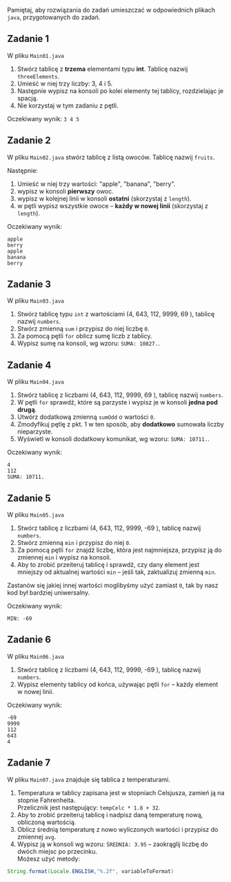 Pamiętaj, aby rozwiązania do zadań umieszczać w odpowiednich plikach `java`, przygotowanych do zadań.  

## Zadanie 1


W pliku `Main01.java`

1. Stwórz tablicę z **trzema** elementami typu **int**. Tablicę nazwij `threeElements`.
2. Umieść w niej trzy liczby: 3, 4 i 5.
4. Następnie wypisz na konsoli po kolei elementy tej tablicy, rozdzielając je spacją.
5. Nie korzystaj w tym zadaniu z pętli.

Oczekiwany wynik:
```3 4 5```


## Zadanie 2

W pliku `Main02.java` stwórz tablicę z listą owoców. Tablicę nazwij `fruits`.  

Następnie:
1. Umieść w niej trzy wartości: "apple", "banana", "berry".
2. wypisz w konsoli **pierwszy** owoc.
3. wypisz w kolejnej linii w konsoli **ostatni** (skorzystaj z `length`).
4. w pętli wypisz wszystkie owoce – **każdy w nowej linii** (skorzystaj z `length`).

Oczekiwany wynik:
```
apple
berry
apple 
banana 
berry 
```


## Zadanie 3

W pliku `Main03.java`

1. Stwórz tablicę typu `int` z wartościami (4, 643, 112, 9999, 69 ), tablicę nazwij `numbers`.
2. Stwórz zmienną  ```sum``` i przypisz do niej liczbę `0`.
3. Za pomocą pętli ```for``` oblicz sumę liczb z tablicy.
4. Wypisz sumę na konsoli, wg wzoru: `SUMA: 10827.`.


## Zadanie 4

W pliku `Main04.java`

1. Stwórz tablicę z liczbami (4, 643, 112, 9999, 69 ), tablicę nazwij `numbers`.
2. W pętli ```for``` sprawdź, które są parzyste i wypisz je w konsoli **jedna pod drugą**.
3. Utwórz dodatkową zmienną `sumOdd` o wartości `0`.
4. Zmodyfikuj pętlę z pkt. 1 w ten sposób, aby **dodatkowo** sumowała liczby nieparzyste.
5. Wyświetl w konsoli dodatkowy komunikat, wg wzoru: `SUMA: 10711.`.

Oczekiwany wynik:
````
4
112
SUMA: 10711.
````


## Zadanie 5

W pliku `Main05.java`

1. Stwórz tablicę z liczbami (4, 643, 112, 9999, -69 ), tablicę nazwij `numbers`.
2. Stwórz zmienną  ```min``` i przypisz do niej `0`.
3. Za pomocą pętli ```for``` znajdź liczbę, która jest najmniejsza, przypisz ją do zmiennej ```min``` i wypisz na konsoli.
4. Aby to zrobić przeiteruj tablicę i sprawdź, czy dany element jest mniejszy od aktualnej wartości `min` – jeśli tak, zaktualizuj zmienną `min`.

Zastanów się jakiej innej wartości moglibyśmy użyć zamiast `0`, tak by nasz kod był bardziej uniwersalny.

Oczekiwany wynik:
````
MIN: -69
````


## Zadanie 6

W pliku `Main06.java`

1. Stwórz tablicę z liczbami (4, 643, 112, 9999, -69 ), tablicę nazwij `numbers`.
2. Wypisz elementy tablicy od końca, używając pętli ```for``` – każdy element w nowej linii.

Oczekiwany wynik:
````
-69
9999
112
643
4
````


## Zadanie 7

W pliku `Main07.java` znajduje się tablica z temperaturami.

1. Temperatura w tablicy zapisana jest w stopniach Celsjusza, zamień ją na stopnie Fahrenheita.  
   Przelicznik jest następujący: `tempCelc * 1.8 + 32`.
2. Aby to zrobić przeiteruj tablicę i nadpisz daną temperaturę nową, obliczoną wartością.
3. Oblicz średnią temperaturę z nowo wyliczonych wartości i przypisz do zmiennej `avg`.
4. Wypisz ją w konsoli wg wzoru: `ŚREDNIA: 3.95` – zaokrąglij liczbę do dwóch miejsc po przecinku.  
Możesz użyć metody: 
 ```java 
String.format(Locale.ENGLISH,"%.2f", variableToFormat)
 ```
